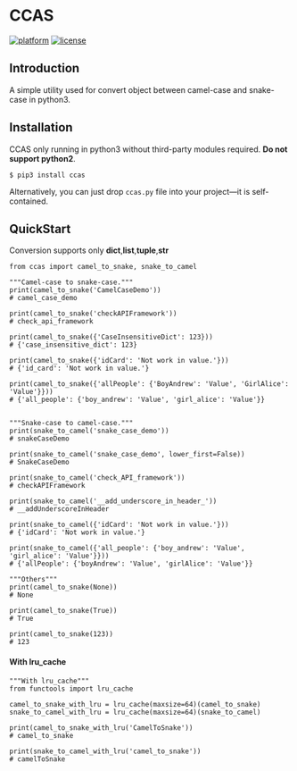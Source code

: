 # CCAS

[![platform](https://img.shields.io/badge/python-3.5-green.svg)]()
[![license](https://img.shields.io/github/license/mashape/apistatus.svg?style=flat-square)]()

## Introduction

A simple utility used for convert object between camel-case and snake-case in python3.



## Installation

CCAS only running in python3 without third-party modules required. **Do not support python2**.

```
$ pip3 install ccas
```

Alternatively, you can just drop `ccas.py` file into your project—it is self-contained.



## QuickStart

Conversion supports only **dict**,**list**,**tuple**,**str**



```python3
from ccas import camel_to_snake, snake_to_camel

"""Camel-case to snake-case."""
print(camel_to_snake('CamelCaseDemo'))
# camel_case_demo

print(camel_to_snake('checkAPIFramework'))
# check_api_framework

print(camel_to_snake({'CaseInsensitiveDict': 123}))
# {'case_insensitive_dict': 123}

print(camel_to_snake({'idCard': 'Not work in value.'}))
# {'id_card': 'Not work in value.'}

print(camel_to_snake({'allPeople': {'BoyAndrew': 'Value', 'GirlAlice': 'Value'}}))
# {'all_people': {'boy_andrew': 'Value', 'girl_alice': 'Value'}}


"""Snake-case to camel-case."""
print(snake_to_camel('snake_case_demo'))
# snakeCaseDemo

print(snake_to_camel('snake_case_demo', lower_first=False))
# SnakeCaseDemo

print(snake_to_camel('check_API_framework'))
# checkAPIFramework

print(snake_to_camel('__add_underscore_in_header_'))
# __addUnderscoreInHeader

print(snake_to_camel({'idCard': 'Not work in value.'}))
# {'idCard': 'Not work in value.'}

print(snake_to_camel({'all_people': {'boy_andrew': 'Value', 'girl_alice': 'Value'}}))
# {'allPeople': {'boyAndrew': 'Value', 'girlAlice': 'Value'}}

"""Others"""
print(camel_to_snake(None))
# None

print(camel_to_snake(True))
# True

print(camel_to_snake(123))
# 123

```



#### With lru_cache

```
"""With lru_cache"""
from functools import lru_cache

camel_to_snake_with_lru = lru_cache(maxsize=64)(camel_to_snake)
snake_to_camel_with_lru = lru_cache(maxsize=64)(snake_to_camel)

print(camel_to_snake_with_lru('CamelToSnake'))
# camel_to_snake

print(snake_to_camel_with_lru('camel_to_snake'))
# camelToSnake
```

